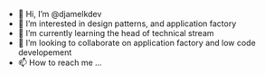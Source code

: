 - 👋 Hi, I’m @djamelkdev
- 👀 I’m interested in design patterns, and application factory
- 🌱 I’m currently learning the head of technical stream
- 💞️ I’m looking to collaborate on application factory and low code developement
- 📫 How to reach me ...

<!---
djamelkdev/djamelkdev is a ✨ special ✨ repository because its `README.md` (this file) appears on your GitHub profile.
You can click the Preview link to take a look at your changes.
--->
